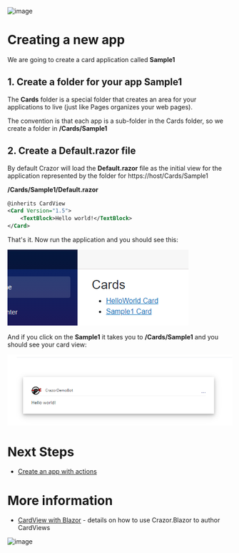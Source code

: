 

![image](https://user-images.githubusercontent.com/17789481/197238565-e3f895d0-6def-4d41-aba2-721d5432b1ef.png)


# Creating a new app 

We are going to create a card application called **Sample1**

## 1. Create a folder for your app Sample1

The **Cards** folder is a special folder that creates an area for your applications to live (just like Pages organizes your web pages). 

The convention is that each app is a sub-folder in the Cards folder, so we create a folder in **/Cards/Sample1**

## 2. Create a Default.razor file

By default Crazor will load the **Default.razor** file as the initial view for the application represented by the folder for https://host/Cards/Sample1

**/Cards/Sample1/Default.razor**

```xml
@inherits CardView
<Card Version="1.5">
    <TextBlock>Hello world!</TextBlock>
</Card>
```

That's it.  Now run the application and you should see this:

![image-20240622133012226](assets/image-20240622133012226.png)

And if you click on the **Sample1** it takes you to **/Cards/Sample1** and you should see your card view:

![image-20221103115603471](../assets/image-20221103115603471.png)

# Next Steps

* [Create an app with actions](CountersWalkthrough.md)

# More information

* [CardView with Blazor](CardView.md) - details on how to use Crazor.Blazor to author CardViews

  

![image](https://user-images.githubusercontent.com/17789481/197365048-6a74c3d5-85cd-4c04-a07a-eef2a46e0ddf.png)
